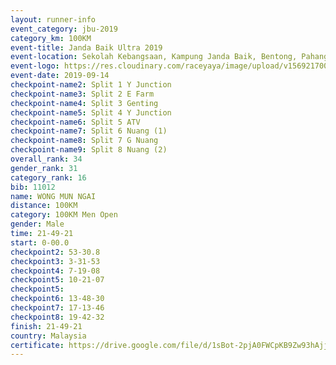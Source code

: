 ```yaml
---
layout: runner-info 
event_category: jbu-2019 
category_km: 100KM 
event-title: Janda Baik Ultra 2019  
event-location: Sekolah Kebangsaan, Kampung Janda Baik, Bentong, Pahang, Malaysia 
event-logo: https://res.cloudinary.com/raceyaya/image/upload/v1569217009/logo/janda-baik_vch1pc.jpg 
event-date: 2019-09-14 
checkpoint-name2: Split 1 Y Junction 
checkpoint-name3: Split 2 E Farm 
checkpoint-name4: Split 3 Genting 
checkpoint-name5: Split 4 Y Junction 
checkpoint-name6: Split 5 ATV 
checkpoint-name7: Split 6 Nuang (1) 
checkpoint-name8: Split 7 G Nuang 
checkpoint-name9: Split 8 Nuang (2) 
overall_rank: 34
gender_rank: 31
category_rank: 16
bib: 11012
name: WONG MUN NGAI
distance: 100KM
category: 100KM Men Open
gender: Male
time: 21-49-21
start: 0-00.0
checkpoint2: 53-30.8
checkpoint3: 3-31-53
checkpoint4: 7-19-08
checkpoint5: 10-21-07
checkpoint5: 
checkpoint6: 13-48-30
checkpoint7: 17-13-46
checkpoint8: 19-42-32
finish: 21-49-21
country: Malaysia
certificate: https://drive.google.com/file/d/1sBot-2pjA0FWCpKB9Zw93hAjj1uS3kCV/view?usp=sharing
---
```

